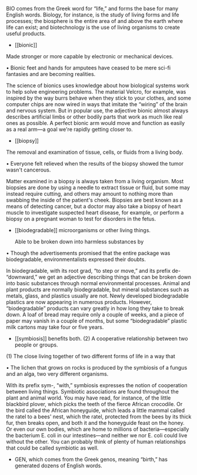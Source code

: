 BIO comes from the Greek word for “life,” and forms the base for many English words. Biology, for
instance, is the study of living forms and life processes; the biosphere is the entire area of and above
the  earth  where  life  can  exist;  and  biotechnology  is  the  use  of  living  organisms  to  create  useful
products.

- [[bionic]] 

 Made stronger or more capable by electronic or mechanical devices. 

•  Bionic  feet  and  hands  for  amputees  have  ceased  to  be  mere  sci-fi  fantasies  and  are  becoming
realities. 

The science of bionics uses knowledge about how biological systems work to help solve engineering
problems. The material Velcro, for example, was inspired by the way burrs behave when they stick to
your clothes, and some computer chips are now wired in ways that imitate the “wiring” of the brain
and nervous system. But in popular use, the adjective bionic almost always describes artificial limbs
or other bodily parts that work as much like real ones as possible. A perfect bionic arm would move
and function as easily as a real arm—a goal we're rapidly getting closer to.

- [[biopsy]] 

 The removal and examination of tissue, cells, or fluids from a living body. 

• Everyone felt relieved when the results of the biopsy showed the tumor wasn't cancerous. 

Matter examined in a biopsy is always taken from a living organism. Most biopsies are done by using
a  needle  to  extract  tissue  or  fluid,  but  some  may  instead  require  cutting,  and  others  may  amount  to
nothing more than swabbing the inside of the patient's cheek. Biopsies are best known as a means of
detecting cancer, but a doctor may also take a biopsy of heart muscle to investigate suspected heart
disease, for example, or perform a biopsy on a pregnant woman to test for disorders in the fetus.

- [[biodegradable]] 
microorganisms or other living things. 

  Able  to  be  broken  down  into  harmless  substances  by

• Though the advertisements promised that the entire package was biodegradable, environmentalists
expressed their doubts. 

In biodegradable, with its root grad, “to step or move,” and its prefix de- “downward,” we get an
adjective  describing  things  that  can  be  broken  down  into  basic  substances  through  normal
environmental  processes.  Animal  and  plant  products  are  normally  biodegradable,  but  mineral
substances  such  as  metals,  glass,  and  plastics  usually  are  not.  Newly  developed  biodegradable
plastics  are  now  appearing  in  numerous  products.  However,  “biodegradable”  products  can  vary
greatly in how long they take to break down. A loaf of bread may require only a couple of weeks, and
a piece of paper may vanish in a couple of months, but some “biodegradable” plastic milk cartons
may take four or five years.

- [[symbiosis]] 
benefits both. (2) A cooperative relationship between two people or groups. 

 (1) The close living together of two different forms of life in a way that

•  The  lichen  that  grows  on  rocks  is  produced  by  the  symbiosis  of  a  fungus  and  an  alga,  two  very
different organisms. 

With  its  prefix  sym-,  “with,”  symbiosis  expresses  the  notion  of  cooperation  between  living  things.
Symbiotic  associations  are  found  throughout  the  plant  and  animal  world.  You  may  have  read,  for
instance, of the little blackbird plover, which picks the teeth of the fierce African crocodile. Or the
bird called the African honeyguide, which leads a little mammal called the ratel to a bees' nest, which
the  ratel,  protected  from  the  bees  by  its  thick  fur,  then  breaks  open,  and  both  it  and  the  honeyguide
feast on the honey. Or even our own bodies, which are home to millions of bacteria—especially the
bacterium E. coli in our intestines—and neither we nor E. coli could live without the other. You can
probably think of plenty of human relationships that could be called symbiotic as well.

- GEN, which comes from the Greek genos, meaning “birth,” has generated dozens of English words.
